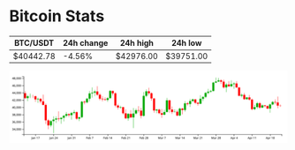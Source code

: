 # Bitcoin Stats

BTC/USDT|24h change|24h high|24h low|
|---|---|---|---|
|$40442.78|-4.56%|$42976.00|$39751.00|

<img src="./chart.svg">
